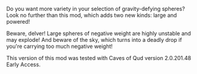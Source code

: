 Do you want more variety in your selection of gravity-defying spheres? Look no further than this mod, which adds two new kinds: large and powered!

Beware, delver! Large spheres of negative weight are highly unstable and may explode! And beware of the sky, which turns into a deadly drop if you're carrying too much negative weight!

This version of this mod was tested with Caves of Qud version 2.0.201.48 Early Access.
